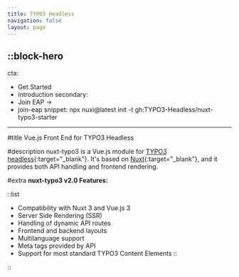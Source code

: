 ```yaml
---
title: TYPO3 Headless
navigation: false
layout: page
---
```


::block-hero
---
cta:
  - Get Started
  - introduction
secondary:
  - Join EAP →
  - join-eap
snippet: npx nuxi@latest init -t gh:TYPO3-Headless/nuxt-typo3-starter <project-name>
---

#title
Vue.js Front End for TYPO3 Headless

#description
nuxt-typo3 is a Vue.js module for [TYPO3 headless](https://github.com/TYPO3-Headless/headless){:target="_blank"}. It's based on [Nuxt](https://nuxt.com/){:target="_blank"}, and it provides both API handling and frontend rendering. 

#extra
**nuxt-typo3 v2.0 Features:**


::list
- Compatibility with Nuxt 3 and Vue.js 3 
- Server Side Rendering (SSR)
- Handling of dynamic API routes
- Frontend and backend layouts
- Multilanguage support
- Meta tags provided by API
- Support for most standard TYPO3 Content Elements
::


::
